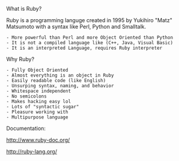 What is Ruby? 

Ruby is a programming languge created in 1995 by Yukihiro "Matz" Matsumoto with a syntax like Perl, Python and Smalltalk.

	- More powerful than Perl and more Object Oriented than Python
	- It is not a compiled language like (C++, Java, Visual Basic)
	- It is an interpreted Language, requires Ruby interpreter 

Why Ruby? 

	- Fully Object Oriented 
	- Almost everything is an object in Ruby 
	- Easily readable code (like English) 
	- Unsurping syntax, naming, and behavior
	- Whitespace independent 
	- No semicolons 
	- Makes hacking easy lol
	- Lots of "syntactic sugar" 
	- Pleasure working with 
	- Multipurpose language

Documentation: 

http://www.ruby-doc.org/

http://ruby-lang.org/ 
